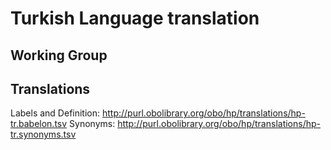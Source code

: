 # Turkish Language translation

## Working Group

## Translations

Labels and Definition: http://purl.obolibrary.org/obo/hp/translations/hp-tr.babelon.tsv
Synonyms: http://purl.obolibrary.org/obo/hp/translations/hp-tr.synonyms.tsv
